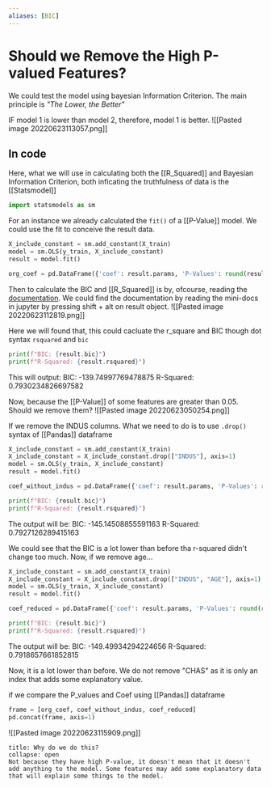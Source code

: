 ```yaml
---
aliases: [BIC]
---
```

# Should we Remove the High P-valued Features?
We could test the model using bayesian Information Criterion. The main principle is *"The Lower, the Better"*

IF model 1 is lower than model 2, therefore, model 1 is better.
![[Pasted image 20220623113057.png]]

## In code
Here, what we will use in calculating both the [[R_Squared]] and Bayesian Information Criterion, both inficating the truthfulness of data is the [[Statsmodel]]

```python
import statsmodels as sm
```

For an instance we already calculated the `fit()` of a [[P-Value]] model. We could use the fit to conceive the result data. 
```python
X_include_constant = sm.add_constant(X_train)
model = sm.OLS(y_train, X_include_constant)
result = model.fit()

org_coef = pd.DataFrame({'coef': result.params, 'P-Values': round(result.pvalues, 3)}) # for later use
```

Then to calculate the BIC and [[R_Squared]] is by, ofcourse, reading the [documentation](https://www.statsmodels.org/dev/generated/statsmodels.regression.linear_model.RegressionResults.html). We could find the documentation by reading the mini-docs in jupyter by pressing shift + alt on result object. 
![[Pasted image 20220623112819.png]]

Here we will found that, this could cacluate the r_square and BIC though dot syntax `rsquared` and `bic`

```python
print(f"BIC: {result.bic}")
print(f"R-Squared: {result.rsquared}")
```

This will output:
BIC: -139.74997769478875
R-Squared: 0.7930234826697582

Now, because the [[P-Value]] of some features are greater than 0.05. Should we remove them?
![[Pasted image 20220623050254.png]]

If we remove the INDUS columns. What we need to do is to use `.drop()` syntax of [[Pandas]] dataframe
```python
X_include_constant = sm.add_constant(X_train)
X_include_constant = X_include_constant.drop(["INDUS"], axis=1)
model = sm.OLS(y_train, X_include_constant)
result = model.fit()

coef_without_indus = pd.DataFrame({'coef': result.params, 'P-Values': round(result.pvalues, 3)})

print(f"BIC: {result.bic}")
print(f"R-Squared: {result.rsquared}")
```

The output will be:
BIC: -145.14508855591163
R-Squared: 0.7927126289415163

We could see that the BIC is a lot lower than before tha r-squared didn't change too much. Now, if we remove age...

```python
X_include_constant = sm.add_constant(X_train)
X_include_constant = X_include_constant.drop(["INDUS", "AGE"], axis=1)
model = sm.OLS(y_train, X_include_constant)
result = model.fit()

coef_reduced = pd.DataFrame({'coef': result.params, 'P-Values': round(result.pvalues, 3)})

print(f"BIC: {result.bic}")
print(f"R-Squared: {result.rsquared}")
```

The output will be:
BIC: -149.49934294224656
R-Squared: 0.7918657661852815

Now, it is a lot lower than before. We do not remove "CHAS" as it is only an index that adds some explanatory value. 

if we compare the P_values and Coef using [[Pandas]] dataframe

```python
frame = [org_coef, coef_without_indus, coef_reduced]
pd.concat(frame, axis=1)
```

![[Pasted image 20220623115909.png]]


```ad-question
title: Why do we do this?
collapse: open
Not because they have high P-value, it doesn't mean that it doesn't add anything to the model. Some features may add some explanatory data that will explain some things to the model.
```


